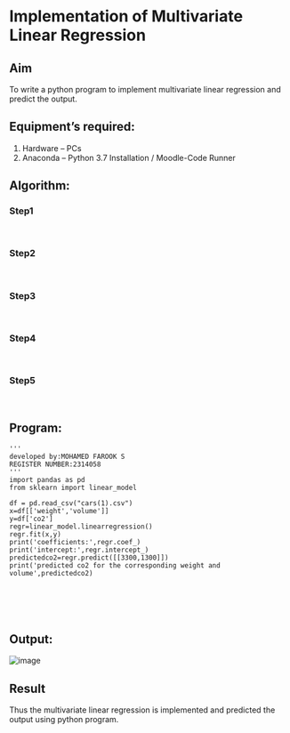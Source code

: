 # Implementation of Multivariate Linear Regression
## Aim
To write a python program to implement multivariate linear regression and predict the output.
## Equipment’s required:
1.	Hardware – PCs
2.	Anaconda – Python 3.7 Installation / Moodle-Code Runner
## Algorithm:
### Step1
<br>

### Step2
<br>

### Step3
<br>

### Step4
<br>

### Step5
<br>

## Program:
```
'''
developed by:MOHAMED FAROOK S
REGISTER NUMBER:2314058
'''
import pandas as pd 
from sklearn import linear_model

df = pd.read_csv("cars(1).csv")
x=df[['weight','volume']]
y=df['co2']
regr=linear_model.linearregression()
regr.fit(x,y)
print('coefficients:',regr.coef_)
print('intercept:',regr.intercept_)
predictedco2=regr.predict([[3300,1300]])
print('predicted co2 for the corresponding weight and volume',predictedco2)






```
## Output:
![image](https://github.com/MOHAMEDFAROOK2005/Multivariate-Linear-Regression/assets/150319482/3465038b-5a2c-4455-8fa4-72844e1ef9af)



## Result
Thus the multivariate linear regression is implemented and predicted the output using python program.
